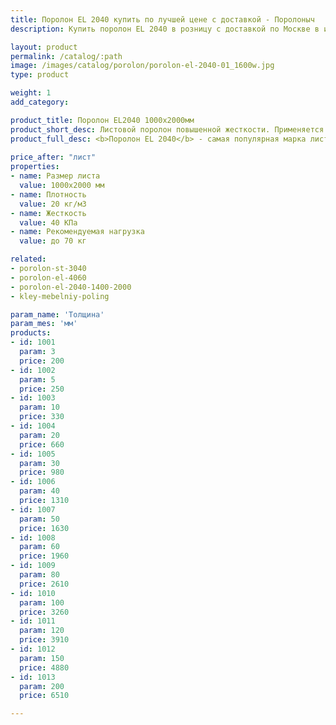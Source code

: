 ```yaml
---
title: Поролон EL 2040 купить по лучшей цене с доставкой - Поролоныч
description: Купить поролон EL 2040 в розницу с доставкой по Москве в интернет-магазине Поролоныча.

layout: product
permalink: /catalog/:path
image: /images/catalog/porolon/porolon-el-2040-01_1600w.jpg
type: product

weight: 1
add_category: 

product_title: Поролон EL2040 1000х2000мм
product_short_desc: Листовой поролон повышенной жесткости. Применяется в качестве наполнителя для мягкой мебели.
product_full_desc: <b>Поролон EL 2040</b> - самая популярная марка листового поролона повышенной жесткости. Благодаря оптимальному сочетанию практичности, удобства использования и стоимости, широко применяется в самых различных отраслях.
        
price_after: "лист"
properties:
- name: Размер листа
  value: 1000х2000 мм
- name: Плотность
  value: 20 кг/м3
- name: Жесткость
  value: 40 КПа
- name: Рекомендуемая нагрузка
  value: до 70 кг

related:
- porolon-st-3040
- porolon-el-4060
- porolon-el-2040-1400-2000
- kley-mebelniy-poling

param_name: 'Толщина'
param_mes: 'мм'
products:
- id: 1001
  param: 3
  price: 200
- id: 1002
  param: 5
  price: 250
- id: 1003
  param: 10
  price: 330
- id: 1004
  param: 20
  price: 660
- id: 1005
  param: 30
  price: 980
- id: 1006
  param: 40
  price: 1310
- id: 1007
  param: 50
  price: 1630
- id: 1008
  param: 60
  price: 1960
- id: 1009
  param: 80
  price: 2610
- id: 1010
  param: 100
  price: 3260
- id: 1011
  param: 120
  price: 3910
- id: 1012
  param: 150
  price: 4880
- id: 1013
  param: 200
  price: 6510

---
```

